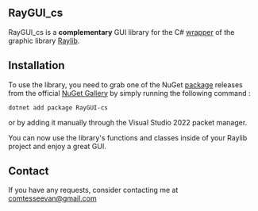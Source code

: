 ## RayGUI_cs

RayGUI_cs is a **complementary** GUI library for the C# [wrapper](https://github.com/ChrisDill/Raylib-cs) of the graphic library [Raylib](https://www.raylib.com/).

## Installation

To use the library, you need to grab one of the NuGet [package](https://www.nuget.org/packages/RayGUI-cs/) releases from the official [NuGet Gallery](https://www.nuget.org/) by simply running the following command : 

```
dotnet add package RayGUI-cs
```
or by adding it manually through the Visual Studio 2022 packet manager.

You can now use the library's functions and classes inside of your Raylib project and enjoy a great GUI.

## Contact

If you have any requests, consider contacting me at comtesseevan@gmail.com
